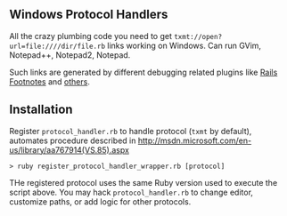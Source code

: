 ## Windows Protocol Handlers

All the crazy plumbing code you need to get `txmt://open?url=file:////dir/file.rb`
links working on Windows. Can run GVim, Notepad++, Notepad2, Notepad.

Such links are generated by different debugging related plugins like
[Rails Footnotes](http://github.com/josevalim/rails-footnotes)
and [others](http://github.com/ryankshaw/rails-stacktrace-textmate-linker-greasemonkey-script).

## Installation

Register `protocol_handler.rb` to handle protocol (`txmt` by default),
automates procedure described in http://msdn.microsoft.com/en-us/library/aa767914(VS.85).aspx

    > ruby register_protocol_handler_wrapper.rb [protocol]

THe registered protocol uses the same Ruby version used to execute the script above.
You may hack `protocol_handler.rb` to change editor, customize paths, or add logic for other protocols.